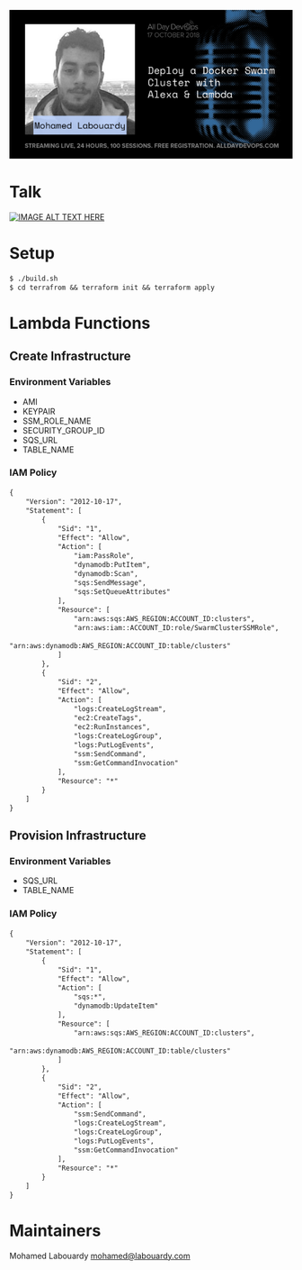 <p align="center">
    <img src="banner.png"/>
</p>

# Talk

[![IMAGE ALT TEXT HERE](https://img.youtube.com/vi/lXU2GbstE_4/0.jpg)](https://youtu.be/lXU2GbstE_4?t=5414)

# Setup

```
$ ./build.sh
$ cd terrafrom && terraform init && terraform apply
```

# Lambda Functions

## Create Infrastructure 

### Environment Variables

- AMI
- KEYPAIR
- SSM_ROLE_NAME
- SECURITY_GROUP_ID
- SQS_URL
- TABLE_NAME

### IAM Policy

```
{
    "Version": "2012-10-17",
    "Statement": [
        {
            "Sid": "1",
            "Effect": "Allow",
            "Action": [
                "iam:PassRole",
                "dynamodb:PutItem",
                "dynamodb:Scan",
                "sqs:SendMessage",
                "sqs:SetQueueAttributes"
            ],
            "Resource": [
                "arn:aws:sqs:AWS_REGION:ACCOUNT_ID:clusters",
                "arn:aws:iam::ACCOUNT_ID:role/SwarmClusterSSMRole",
                "arn:aws:dynamodb:AWS_REGION:ACCOUNT_ID:table/clusters"
            ]
        },
        {
            "Sid": "2",
            "Effect": "Allow",
            "Action": [
                "logs:CreateLogStream",
                "ec2:CreateTags",
                "ec2:RunInstances",
                "logs:CreateLogGroup",
                "logs:PutLogEvents",
                "ssm:SendCommand",
                "ssm:GetCommandInvocation"
            ],
            "Resource": "*"
        }
    ]
}
```

## Provision Infrastructure

### Environment Variables

- SQS_URL
- TABLE_NAME

### IAM Policy

```
{
    "Version": "2012-10-17",
    "Statement": [
        {
            "Sid": "1",
            "Effect": "Allow",
            "Action": [
                "sqs:*",
                "dynamodb:UpdateItem"
            ],
            "Resource": [
                "arn:aws:sqs:AWS_REGION:ACCOUNT_ID:clusters",
                "arn:aws:dynamodb:AWS_REGION:ACCOUNT_ID:table/clusters"
            ]
        },
        {
            "Sid": "2",
            "Effect": "Allow",
            "Action": [
                "ssm:SendCommand",
                "logs:CreateLogStream",
                "logs:CreateLogGroup",
                "logs:PutLogEvents",
                "ssm:GetCommandInvocation"
            ],
            "Resource": "*"
        }
    ]
}
```

# Maintainers

Mohamed Labouardy <mohamed@labouardy.com>
